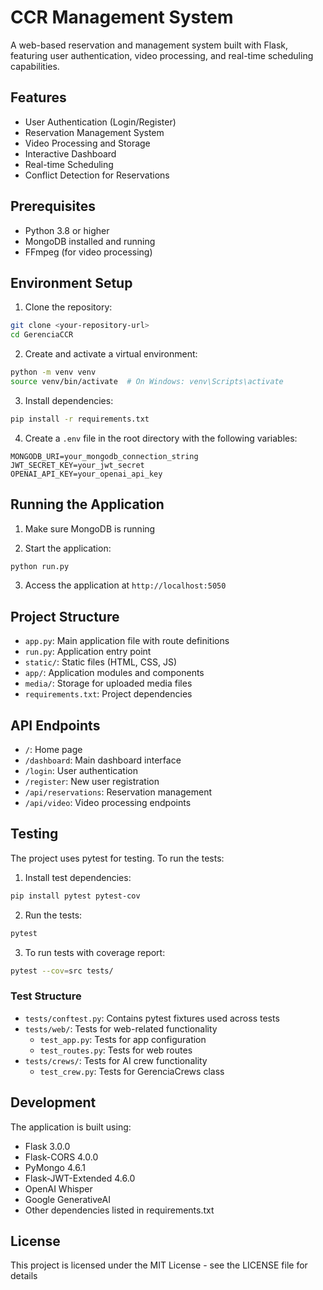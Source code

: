 # CCR Management System

A web-based reservation and management system built with Flask, featuring user authentication, video processing, and real-time scheduling capabilities.

## Features

- User Authentication (Login/Register)
- Reservation Management System
- Video Processing and Storage
- Interactive Dashboard
- Real-time Scheduling
- Conflict Detection for Reservations

## Prerequisites

- Python 3.8 or higher
- MongoDB installed and running
- FFmpeg (for video processing)

## Environment Setup

1. Clone the repository:
```bash
git clone <your-repository-url>
cd GerenciaCCR
```

2. Create and activate a virtual environment:
```bash
python -m venv venv
source venv/bin/activate  # On Windows: venv\Scripts\activate
```

3. Install dependencies:
```bash
pip install -r requirements.txt
```

4. Create a `.env` file in the root directory with the following variables:
```
MONGODB_URI=your_mongodb_connection_string
JWT_SECRET_KEY=your_jwt_secret
OPENAI_API_KEY=your_openai_api_key
```

## Running the Application

1. Make sure MongoDB is running

2. Start the application:
```bash
python run.py
```

3. Access the application at `http://localhost:5050`

## Project Structure

- `app.py`: Main application file with route definitions
- `run.py`: Application entry point
- `static/`: Static files (HTML, CSS, JS)
- `app/`: Application modules and components
- `media/`: Storage for uploaded media files
- `requirements.txt`: Project dependencies

## API Endpoints

- `/`: Home page
- `/dashboard`: Main dashboard interface
- `/login`: User authentication
- `/register`: New user registration
- `/api/reservations`: Reservation management
- `/api/video`: Video processing endpoints

## Testing

The project uses pytest for testing. To run the tests:

1. Install test dependencies:
```bash
pip install pytest pytest-cov
```

2. Run the tests:
```bash
pytest
```

3. To run tests with coverage report:
```bash
pytest --cov=src tests/
```

### Test Structure

- `tests/conftest.py`: Contains pytest fixtures used across tests
- `tests/web/`: Tests for web-related functionality
  - `test_app.py`: Tests for app configuration
  - `test_routes.py`: Tests for web routes
- `tests/crews/`: Tests for AI crew functionality
  - `test_crew.py`: Tests for GerenciaCrews class

## Development

The application is built using:
- Flask 3.0.0
- Flask-CORS 4.0.0
- PyMongo 4.6.1
- Flask-JWT-Extended 4.6.0
- OpenAI Whisper
- Google GenerativeAI
- Other dependencies listed in requirements.txt

## License

This project is licensed under the MIT License - see the LICENSE file for details